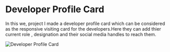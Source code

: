 <h1>Developer Profile Card</h1>
<p>In this we, project I made a developer profile card which can be considered as the responsive visiting card for the developers.Here they can add thier current role , designation and their social media handles to reach them. </p>
<img src="https://user-images.githubusercontent.com/109274817/214568754-9fbd1d0b-3207-460c-9aaa-2065f08fd998.png" alt="Developer Profile Card">